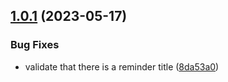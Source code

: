 ## [1.0.1](https://github.com/ddbas/remindd-core/compare/v1.0.0...v1.0.1) (2023-05-17)


### Bug Fixes

* validate that there is a reminder title ([8da53a0](https://github.com/ddbas/remindd-core/commit/8da53a08b84079b566ef05978e32d0a59ace468a))



